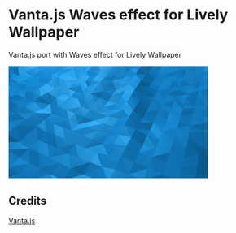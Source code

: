 # Vanta.js Waves effect for Lively Wallpaper
 Vanta.js port with Waves effect for Lively Wallpaper

![demo](preview.gif?raw=true "video")

## Credits
 [Vanta.js](https://github.com/tengbao/vanta)
 